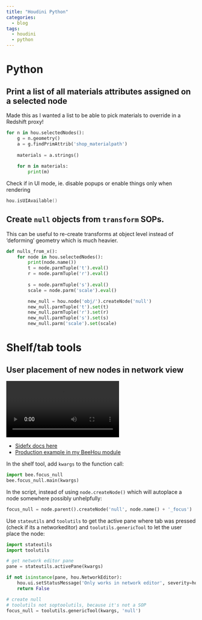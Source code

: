 ```yaml
---
title: "Houdini Python"
categories:
  - blog
tags:
  - houdini
  - python
---
```


# Python
## Print a list of all materials attributes assigned on a selected node
Made this as I wanted a list to be able to pick materials to override in a Redshift proxy!

```python
for n in hou.selectedNodes():
    g = n.geometry()
    a = g.findPrimAttrib('shop_materialpath')
    
    materials = a.strings()
     
    for m in materials:
        print(m)
 ```
 
Check if in UI mode, ie. disable popups or enable things only when rendering
```c
hou.isUIAvailable()
```
## Create `null` objects from `transform` SOPs.

This can be useful to re-create transforms at object level instead of ‘deforming’ geometry which is much heavier.
```python
def nulls_from_x():
    for node in hou.selectedNodes():
        print(node.name())
        t = node.parmTuple('t').eval()
        r = node.parmTuple('r').eval()
       
        s = node.parmTuple('s').eval()
        scale = node.parm('scale').eval()

        new_null = hou.node('obj/').createNode('null')
        new_null.parmTuple('t').set(t)
        new_null.parmTuple('r').set(r)
        new_null.parmTuple('s').set(s)
        new_null.parm('scale').set(scale)
```

# Shelf/tab tools

## User placement of new nodes in network view

<video autoplay>
  <source src="https://user-images.githubusercontent.com/12150445/212692148-295c0079-8b7e-4454-8b7e-14bc5a3b5cfc.mp4" type="video/mp4">
</video>

  * [Sidefx docs here](https://www.sidefx.com/docs/houdini/hom/tool_script.html)
  * [Production example in my BeeHou module](https://github.com/simonreeves/BeeHou/commit/636ea49891c593e413990cecfd53cf216968df1f)

In the shelf tool, add `kwargs` to the function call:
```python
import bee.focus_null
bee.focus_null.main(kwargs)
```
In the script, instead of using `node.createNode()` which will autoplace a node somewhere possibly unhelpfully:
```python
focus_null = node.parent().createNode('null', node.name() + '_focus')
```
Use `stateutils` and `toolutils` to get the active pane where tab was pressed (check if its a networkeditor) and `toolutils.genericTool` to let the user place the node:
```python
import stateutils
import toolutils

# get network editor pane
pane = stateutils.activePane(kwargs)

if not isinstance(pane, hou.NetworkEditor):
    hou.ui.setStatusMessage('Only works in network editor', severity=hou.severityType.Error)
    return False

# create null      
# toolutils not soptoolutils, because it's not a SOP
focus_null = toolutils.genericTool(kwargs, 'null')
```


